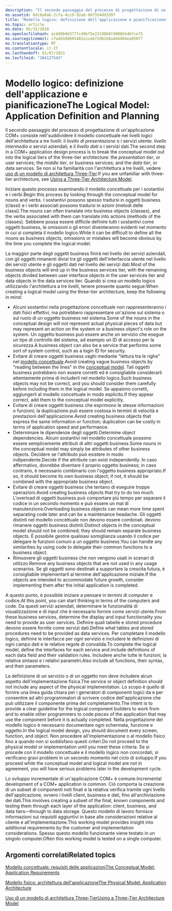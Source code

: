 ```yaml
---
description: "Il secondo passaggio del processo di progettazione di un'applicazione COM+ consiste nell'suddividere il modello concettuale nei livelli logici dell'architettura a tre livelli: il livello di presentazione o i servizi utente. livello intermedio o servizi aziendali; e il livello dati o i servizi dati. Se non si ha familiarità con l'architettura a tre livelli, vedere uso di un modello di architettura Three-Tier."
ms.assetid: 6dc0a0ab-2cfa-4cc9-92a6-0d7554dd3397
title: "Modello logico: definizione dell'applicazione e pianificazione"
ms.topic: article
ms.date: 05/31/2018
ms.openlocfilehash: acb09b0d377fcd9bf5e2319868f4006b5dbfce75
ms.sourcegitcommit: c7add10d695482e1ceb72d62b8a4ebd84ea050f7
ms.translationtype: MT
ms.contentlocale: it-IT
ms.lasthandoff: 01/07/2021
ms.locfileid: "104127543"
---
```

# <a name="the-logical-model-application-definition-and-planning"></a><span data-ttu-id="43189-104">Modello logico: definizione dell'applicazione e pianificazione</span><span class="sxs-lookup"><span data-stu-id="43189-104">The Logical Model: Application Definition and Planning</span></span>

<span data-ttu-id="43189-105">Il secondo passaggio del processo di progettazione di un'applicazione COM+ consiste nell'suddividere il modello concettuale nei livelli logici dell'architettura a tre livelli: il *livello di presentazione* o i servizi utente. *livello intermedio* o servizi aziendali; e il *livello dati* o i servizi dati.</span><span class="sxs-lookup"><span data-stu-id="43189-105">The second step in a COM+ application design process is to break the conceptual model out into the logical tiers of the three-tier architecture: the *presentation tier*, or user services; the *middle tier*, or business services; and the *data tier*, or data services.</span></span> <span data-ttu-id="43189-106">Se non si ha familiarità con l'architettura a tre livelli, vedere [uso di un modello di architettura Three-Tier](using-a-three-tier-architecture-model.md).</span><span class="sxs-lookup"><span data-stu-id="43189-106">If you are unfamiliar with three-tier architecture, see [Using a Three-Tier Architecture Model](using-a-three-tier-architecture-model.md).</span></span>

<span data-ttu-id="43189-107">Iniziare questo processo esaminando il modello concettuale per i sostantivi e i verbi.</span><span class="sxs-lookup"><span data-stu-id="43189-107">Begin this process by looking through the conceptual model for nouns and verbs.</span></span> <span data-ttu-id="43189-108">I sostantivi possono spesso tradursi in oggetti business (classi) e i verbi associati possono tradursi in azioni (metodi delle classi).</span><span class="sxs-lookup"><span data-stu-id="43189-108">The nouns can often translate into business objects (classes), and the verbs associated with them can translate into actions (methods of the classes).</span></span> <span data-ttu-id="43189-109">Sebbene possa essere difficile definire tutti i sostantivi come oggetti business, le omissioni o gli errori diventeranno evidenti nel momento in cui si completa il modello logico.</span><span class="sxs-lookup"><span data-stu-id="43189-109">While it can be difficult to define all the nouns as business objects, omissions or mistakes will become obvious by the time you complete the logical model.</span></span>

<span data-ttu-id="43189-110">La maggior parte degli oggetti business finirà nel livello dei servizi aziendali, con gli oggetti rimanenti divisi tra gli oggetti dell'interfaccia utente nel livello dei servizi utente e gli oggetti dati nel livello dei servizi dati.</span><span class="sxs-lookup"><span data-stu-id="43189-110">Most of the business objects will end up in the business services tier, with the remaining objects divided between user interface objects in the user services tier and data objects in the data services tier.</span></span> <span data-ttu-id="43189-111">Quando si crea un modello logico utilizzando l'architettura a tre livelli, tenere presente quanto segue:</span><span class="sxs-lookup"><span data-stu-id="43189-111">When creating a logical model using the three-tier architecture, keep the following in mind:</span></span>

-   <span data-ttu-id="43189-112">Alcuni sostantivi nella progettazione concettuale non rappresenteranno i dati fisici effettivi, ma potrebbero rappresentare un'azione sul sistema o sul ruolo di un oggetto business nel sistema.</span><span class="sxs-lookup"><span data-stu-id="43189-112">Some of the nouns in the conceptual design will not represent actual physical pieces of data but may represent an action on the system or a business object's role on the system.</span></span> <span data-ttu-id="43189-113">Un oggetto business può essere anche un servizio che esegue un tipo di controllo del sistema, ad esempio un ID di accesso per la sicurezza.</span><span class="sxs-lookup"><span data-stu-id="43189-113">A business object can also be a service that performs some sort of system control, such as a login ID for security.</span></span>
-   <span data-ttu-id="43189-114">Evitare di creare oggetti business vaghi mediante "lettura tra le righe" nel [modello concettuale](the-conceptual-model--application-requirements.md).</span><span class="sxs-lookup"><span data-stu-id="43189-114">Avoid creating vague business objects by "reading between the lines" in the [conceptual model](the-conceptual-model--application-requirements.md).</span></span> <span data-ttu-id="43189-115">Tali oggetti business potrebbero non essere corretti ed è consigliabile considerarli attentamente prima di includerli nel modello logico.</span><span class="sxs-lookup"><span data-stu-id="43189-115">Such business objects may not be correct, and you should consider them carefully before including them in the logical model.</span></span> <span data-ttu-id="43189-116">Se appaiono corretti, aggiungerli al modello concettuale in modo esplicito.</span><span class="sxs-lookup"><span data-stu-id="43189-116">If they appear correct, add them to the conceptual model explicitly.</span></span>
-   <span data-ttu-id="43189-117">Evitare di creare oggetti business che esprimono le stesse informazioni o funzioni; la duplicazione può essere costosa in termini di velocità e prestazioni dell'applicazione.</span><span class="sxs-lookup"><span data-stu-id="43189-117">Avoid creating business objects that express the same information or function; duplication can be costly in terms of application speed and performance.</span></span>
-   <span data-ttu-id="43189-118">Determinare le dipendenze degli oggetti.</span><span class="sxs-lookup"><span data-stu-id="43189-118">Determine object dependencies.</span></span> <span data-ttu-id="43189-119">Alcuni sostantivi nel modello concettuale possono essere semplicemente attributi di altri oggetti business.</span><span class="sxs-lookup"><span data-stu-id="43189-119">Some nouns in the conceptual model may simply be attributes of other business objects.</span></span> <span data-ttu-id="43189-120">Decidere se l'attributo può esistere in modo indipendente.</span><span class="sxs-lookup"><span data-stu-id="43189-120">Decide if the attribute can exist independently.</span></span> <span data-ttu-id="43189-121">In caso affermativo, dovrebbe diventare il proprio oggetto business; in caso contrario, è necessario combinarlo con l'oggetto business appropriato.</span><span class="sxs-lookup"><span data-stu-id="43189-121">If so, it should become its own business object; if not, it should be combined with the appropriate business object.</span></span>
-   <span data-ttu-id="43189-122">Evitare di creare oggetti business che tentano di eseguire troppe operazioni.</span><span class="sxs-lookup"><span data-stu-id="43189-122">Avoid creating business objects that try to do too much.</span></span> <span data-ttu-id="43189-123">L'overload di oggetti business può comportare più tempo per separare il codice in un secondo momento e può essere un mal di manutenzione.</span><span class="sxs-lookup"><span data-stu-id="43189-123">Overloading business objects can mean more time spent separating code later and can be a maintenance headache.</span></span> <span data-ttu-id="43189-124">Gli oggetti distinti nel modello concettuale non devono essere combinati. devono rimanere oggetti business distinti.</span><span class="sxs-lookup"><span data-stu-id="43189-124">Distinct objects in the conceptual model should not be combined; they should remain separate business objects.</span></span> <span data-ttu-id="43189-125">È possibile gestire qualsiasi somiglianza usando il codice per delegare le funzioni comuni a un oggetto business.</span><span class="sxs-lookup"><span data-stu-id="43189-125">You can handle any similarities by using code to delegate their common functions to a business object.</span></span>
-   <span data-ttu-id="43189-126">Rimuovere gli oggetti business che non vengono usati in scenari di utilizzo.</span><span class="sxs-lookup"><span data-stu-id="43189-126">Remove any business objects that are not used in any usage scenarios.</span></span> <span data-ttu-id="43189-127">Se gli oggetti sono destinati a supportare la crescita futura, è consigliabile implementarli al termine dell'applicazione iniziale.</span><span class="sxs-lookup"><span data-stu-id="43189-127">If the objects are intended to accommodate future growth, consider implementing them after the initial application is completed.</span></span>

<span data-ttu-id="43189-128">A questo punto, è possibile iniziare a pensare in termini di computer e codice.</span><span class="sxs-lookup"><span data-stu-id="43189-128">At this point, you can start thinking in terms of the computers and code.</span></span> <span data-ttu-id="43189-129">Da questi servizi aziendali, determinare le funzionalità di visualizzazione e di input che è necessario fornire come servizi utente.</span><span class="sxs-lookup"><span data-stu-id="43189-129">From these business services, determine the display and input functionality you need to provide as user services.</span></span> <span data-ttu-id="43189-130">Definire quali tabelle e stored procedure devono essere fornite come servizi dati.</span><span class="sxs-lookup"><span data-stu-id="43189-130">Define what tables and stored procedures need to be provided as data services.</span></span> <span data-ttu-id="43189-131">Per completare il modello logico, definire le interfacce per ogni servizio e includere le definizioni di ogni campo dati e le relative regole di convalida.</span><span class="sxs-lookup"><span data-stu-id="43189-131">To complete the logical model, define the interfaces for each service and include definitions of each data field and their validation rules.</span></span> <span data-ttu-id="43189-132">Includere anche tutte le funzioni, la relativa sintassi e i relativi parametri.</span><span class="sxs-lookup"><span data-stu-id="43189-132">Also include all functions, their syntax, and their parameters.</span></span>

<span data-ttu-id="43189-133">La definizione di un servizio o di un oggetto non deve includere alcun aspetto dell'implementazione fisica.</span><span class="sxs-lookup"><span data-stu-id="43189-133">The service or object definition should not include any aspect of the physical implementation.</span></span> <span data-ttu-id="43189-134">Lo scopo è quello di fornire una linea guida chiara per i generatori di componenti logici da e per consentire ad altri programmatori di scrivere codice dell'applicazione che può utilizzare il componente prima del completamento.</span><span class="sxs-lookup"><span data-stu-id="43189-134">The intent is to provide a clear guideline for the logical component builders to work from and to enable other programmers to code pieces of the application that may use the component before it is actually completed.</span></span> <span data-ttu-id="43189-135">Nella progettazione del modello logico è necessario documentare ogni schermata, funzione e oggetto.</span><span class="sxs-lookup"><span data-stu-id="43189-135">In the logical model design, you should document every screen, function, and object.</span></span> <span data-ttu-id="43189-136">Non procedere all'implementazione o al modello fisico fino a quando non si soddisfano questi criteri.</span><span class="sxs-lookup"><span data-stu-id="43189-136">Do not proceed to the physical model or implementation until you meet these criteria.</span></span> <span data-ttu-id="43189-137">Se si procede con il modello concettuale e il modello logico non concordati, si verificano gravi problemi in un secondo momento nel ciclo di sviluppo.</span><span class="sxs-lookup"><span data-stu-id="43189-137">If you proceed while the conceptual model and logical model are not in agreement, you will have serious problems later in the development cycle.</span></span>

<span data-ttu-id="43189-138">Lo sviluppo incrementale di un'applicazione COM+ è comune.</span><span class="sxs-lookup"><span data-stu-id="43189-138">Incremental development of a COM+ application is common.</span></span> <span data-ttu-id="43189-139">Ciò comporta la creazione di un subset di componenti noti finali e la relativa verifica tramite ogni livello dell'applicazione, ovvero i livelli client, business e dati, fino all'archiviazione dei dati.</span><span class="sxs-lookup"><span data-stu-id="43189-139">This involves creating a subset of the final, known components and testing them through each layer of the application: client, business, and data tiers—through to data storage.</span></span> <span data-ttu-id="43189-140">Questo modello di lavoro fornisce informazioni sui requisiti aggiuntivi in base alle considerazioni relative al cliente e all'implementazione.</span><span class="sxs-lookup"><span data-stu-id="43189-140">This working model provides insight into additional requirements by the customer and implementation considerations.</span></span> <span data-ttu-id="43189-141">Spesso questo modello funzionante viene testato in un singolo computer.</span><span class="sxs-lookup"><span data-stu-id="43189-141">Often this working model is tested on a single computer.</span></span>

## <a name="related-topics"></a><span data-ttu-id="43189-142">Argomenti correlati</span><span class="sxs-lookup"><span data-stu-id="43189-142">Related topics</span></span>

<dl> <dt>

[<span data-ttu-id="43189-143">Modello concettuale: requisiti delle applicazioni</span><span class="sxs-lookup"><span data-stu-id="43189-143">The Conceptual Model: Application Requirements</span></span>](the-conceptual-model--application-requirements.md)
</dt> <dt>

[<span data-ttu-id="43189-144">Modello fisico: architettura dell'applicazione</span><span class="sxs-lookup"><span data-stu-id="43189-144">The Physical Model: Application Architecture</span></span>](the-physical-model--application-architecture.md)
</dt> <dt>

[<span data-ttu-id="43189-145">Uso di un modello di architettura Three-Tier</span><span class="sxs-lookup"><span data-stu-id="43189-145">Using a Three-Tier Architecture Model</span></span>](using-a-three-tier-architecture-model.md)
</dt> </dl>

 

 



